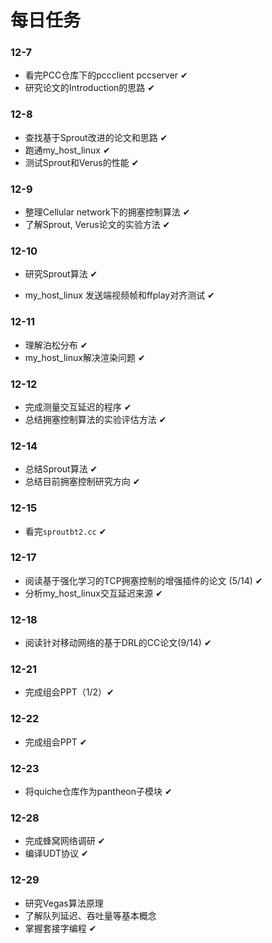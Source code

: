 # 每日任务

### 12-7

- 看完PCC仓库下的pccclient pccserver ✔
- 研究论文的Introduction的思路 ✔

### 12-8

- 查找基于Sprout改进的论文和思路 ✔
- 跑通my_host_linux ✔
- 测试Sprout和Verus的性能 ✔

### 12-9

- 整理Cellular network下的拥塞控制算法 ✔
- 了解Sprout, Verus论文的实验方法 ✔

### 12-10

- 研究Sprout算法 ✔

- my_host_linux 发送端视频帧和ffplay对齐测试 ✔

### 12-11

- 理解泊松分布 ✔
- my_host_linux解决渲染问题 ✔

### 12-12

- 完成测量交互延迟的程序 ✔
- 总结拥塞控制算法的实验评估方法 ✔

### 12-14

- 总结Sprout算法 ✔
- 总结目前拥塞控制研究方向 ✔

### 12-15

- 看完`sproutbt2.cc` ✔

### 12-17

- 阅读基于强化学习的TCP拥塞控制的增强插件的论文 (5/14) ✔
- 分析my_host_linux交互延迟来源 ✔

### 12-18

- 阅读针对移动网络的基于DRL的CC论文(9/14) ✔

### 12-21

- 完成组会PPT（1/2）✔

### 12-22

- 完成组会PPT ✔

### 12-23

- 将quiche仓库作为pantheon子模块 ✔

### 12-28

- 完成蜂窝网络调研 ✔
- 编译UDT协议 ✔

### 12-29

- 研究Vegas算法原理
- 了解队列延迟、吞吐量等基本概念
- 掌握套接字编程 ✔